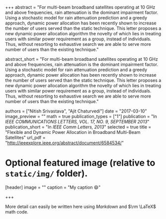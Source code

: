 +++
abstract = "For multi-beam broadband satellites operating at 10 GHz and above frequencies, rain attenuation is the dominant impairment factor. Using a stochastic model for rain attenuation prediction and a greedy approach, dynamic power allocation has been recently shown to increase the number of users served than the static technique. This letter proposes a new dynamic power allocation algorithm the novelty of which lies in treating users with similar power requirement as a group, instead of individuals. Thus, without resorting to exhaustive search we are able to serve more number of users than the existing technique."

abstract_short = "For multi-beam broadband satellites operating at 10 GHz and above frequencies, rain attenuation is the dominant impairment factor. Using a stochastic model for rain attenuation prediction and a greedy approach, dynamic power allocation has been recently shown to increase the number of users served than the static technique. This letter proposes a new dynamic power allocation algorithm the novelty of which lies in treating users with similar power requirement as a group, instead of individuals. Thus, without resorting to exhaustive search we are able to serve more number of users than the existing technique."

authors = ["Nitish Srivastava", "Ajit Chaturvedi"]
date = "2017-03-10"
image_preview = ""
math = true
publication_types = ["1"]
publication = "In *IEEE COMMUNICATIONS LETTERS, VOL. 17, NO. 9, SEPTEMBER 2013*"
publication_short = "In *IEEE Comm Letters, 2013*"
selected = true
title = "Flexible and Dynamic Power Allocation in Broadband Multi-Beam Satellites"
url_pdf = "http://ieeexplore.ieee.org/abstract/document/6584534/"

# Optional featured image (relative to `static/img/` folder).
[header]
image = ""
caption = "My caption :smile:"

+++

More detail can easily be written here using *Markdown* and $\rm \LaTeX$ math code.
